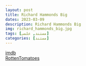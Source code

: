 ```yaml
---
layout: post
title: Richard Hammonds Big
dates: 2023-03-09
description: Richard Hammonds Big
img: richard_hammonds_big.jpg
tags: [مستند, علمی]
categories: [مستند]
---
```


[imdb](https://www.imdb.com/title/tt10271544)  
[RottenTomatoes](https://www.rottentomatoes.com/tv/richard_hammonds_big)